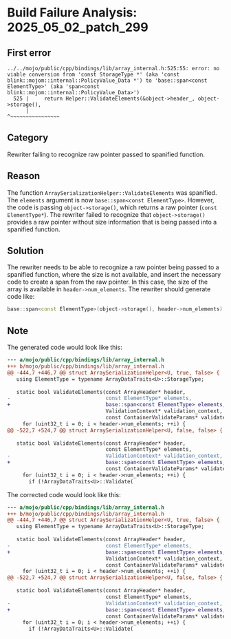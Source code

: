 # Build Failure Analysis: 2025_05_02_patch_299

## First error

```
../../mojo/public/cpp/bindings/lib/array_internal.h:525:55: error: no viable conversion from 'const StorageType *' (aka 'const blink::mojom::internal::PolicyValue_Data *') to 'base::span<const ElementType>' (aka 'span<const blink::mojom::internal::PolicyValue_Data>')
  525 |     return Helper::ValidateElements(&object->header_, object->storage(),
      |                                                       ^~~~~~~~~~~~~~~~~
```

## Category
Rewriter failing to recognize raw pointer passed to spanified function.

## Reason
The function `ArraySerializationHelper::ValidateElements` was spanified. The `elements` argument is now `base::span<const ElementType>`. However, the code is passing `object->storage()`, which returns a raw pointer (`const ElementType*`). The rewriter failed to recognize that `object->storage()` provides a raw pointer without size information that is being passed into a spanified function.

## Solution
The rewriter needs to be able to recognize a raw pointer being passed to a spanified function, where the size is not available, and insert the necessary code to create a span from the raw pointer. In this case, the size of the array is available in `header->num_elements`. The rewriter should generate code like:
```c++
base::span<const ElementType>(object->storage(), header->num_elements)
```
## Note
The generated code would look like this:

```diff
--- a/mojo/public/cpp/bindings/lib/array_internal.h
+++ b/mojo/public/cpp/bindings/lib/array_internal.h
@@ -444,7 +446,7 @@ struct ArraySerializationHelper<U, true, false> {
   using ElementType = typename ArrayDataTraits<U>::StorageType;
 
   static bool ValidateElements(const ArrayHeader* header,
-                               const ElementType* elements,
+                               base::span<const ElementType> elements,
                                ValidationContext* validation_context,
                                const ContainerValidateParams* validate_params) {
     for (uint32_t i = 0; i < header->num_elements; ++i) {
@@ -522,7 +524,7 @@ struct ArraySerializationHelper<U, false, false> {
 
   static bool ValidateElements(const ArrayHeader* header,
                                const ElementType* elements,
-                               ValidationContext* validation_context,
+                               base::span<const ElementType> elements,
                                const ContainerValidateParams* validate_params) {
     for (uint32_t i = 0; i < header->num_elements; ++i) {
       if (!ArrayDataTraits<U>::Validate(
```
The corrected code would look like this:

```diff
--- a/mojo/public/cpp/bindings/lib/array_internal.h
+++ b/mojo/public/cpp/bindings/lib/array_internal.h
@@ -444,7 +446,7 @@ struct ArraySerializationHelper<U, true, false> {
   using ElementType = typename ArrayDataTraits<U>::StorageType;
 
   static bool ValidateElements(const ArrayHeader* header,
-                               const ElementType* elements,
+                               base::span<const ElementType> elements,
                                ValidationContext* validation_context,
                                const ContainerValidateParams* validate_params) {
     for (uint32_t i = 0; i < header->num_elements; ++i) {
@@ -522,7 +524,7 @@ struct ArraySerializationHelper<U, false, false> {
 
   static bool ValidateElements(const ArrayHeader* header,
                                const ElementType* elements,
-                               ValidationContext* validation_context,
+                               base::span<const ElementType> elements,
                                const ContainerValidateParams* validate_params) {
     for (uint32_t i = 0; i < header->num_elements; ++i) {
       if (!ArrayDataTraits<U>::Validate(